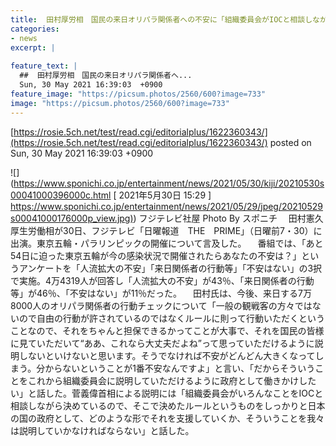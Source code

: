 ```yaml
---
title:  田村厚労相　国民の来日オリパラ関係者への不安に「組織委員会がIOCと相談しながら決めているので…」  
categories:
- news
excerpt: |
  
feature_text: |
  ##  田村厚労相　国民の来日オリパラ関係者へ...
  Sun, 30 May 2021 16:39:03  +0900
feature_image: "https://picsum.photos/2560/600?image=733"
image: "https://picsum.photos/2560/600?image=733"
---
```


[https://rosie.5ch.net/test/read.cgi/editorialplus/1622360343/](https://rosie.5ch.net/test/read.cgi/editorialplus/1622360343/)
posted on Sun, 30 May 2021 16:39:03  +0900

<!--more-->

![](https://www.sponichi.co.jp/entertainment/news/2021/05/30/kiji/20210530s00041000396000c.html [ 2021年5月30日 15:29 ] [https://www.sponichi.co.jp/entertainment/news/2021/05/29/jpeg/20210529s00041000176000p_view.jpg)](https://www.sponichi.co.jp/entertainment/news/2021/05/29/jpeg/20210529s00041000176000p_view.jpg)) フジテレビ社屋 Photo By スポニチ 　田村憲久厚生労働相が30日、フジテレビ「日曜報道　THE　PRIME」（日曜前7・30）に出演。東京五輪・パラリンピックの開催について言及した。 　番組では、「あと54日に迫った東京五輪が今の感染状況で開催されたらあなたの不安は？」というアンケートを「人流拡大の不安」「来日関係者の行動等」「不安はない」の3択で実施。4万4319人が回答し「人流拡大の不安」が43％、「来日関係者の行動等」が46％、「不安はない」が11％だった。 　田村氏は、今後、来日する7万8000人のオリパラ関係者の行動チェックについて「一般の観戦客の方々ではないので自由の行動が許されているのではなくルールに則って行動いただくということなので、それをちゃんと担保できるかってことが大事で、それを国民の皆様に見ていただいて“ああ、これなら大丈夫だよね”って思っていただけるように説明しないといけないと思います。そうでなければ不安がどんどん大きくなってしまう。分からないということが1番不安なんですよ」と言い、「だからそういうことをこれから組織委員会に説明していただけるように政府として働きかけしたい」と話した。菅義偉首相による説明には「組織委員会がいろんなことをIOCと相談しながら決めているので、そこで決めたルールというものをしっかりと日本の国の政府として、どのような形でそれを支援していくか、そういうことを我々は説明していかなければならない」と話した。

